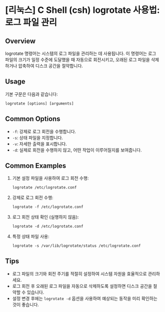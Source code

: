 # [리눅스] C Shell (csh) logrotate 사용법: 로그 파일 관리

## Overview
logrotate 명령어는 시스템의 로그 파일을 관리하는 데 사용됩니다. 이 명령어는 로그 파일의 크기가 일정 수준에 도달했을 때 자동으로 회전시키고, 오래된 로그 파일을 삭제하거나 압축하여 디스크 공간을 절약합니다.

## Usage
기본 구문은 다음과 같습니다:

```csh
logrotate [options] [arguments]
```

## Common Options
- `-f`: 강제로 로그 회전을 수행합니다.
- `-s`: 상태 파일을 지정합니다.
- `-v`: 자세한 출력을 표시합니다.
- `-d`: 실제로 회전을 수행하지 않고, 어떤 작업이 이루어질지를 보여줍니다.

## Common Examples
1. 기본 설정 파일을 사용하여 로그 회전 수행:
   ```csh
   logrotate /etc/logrotate.conf
   ```

2. 강제로 로그 회전 수행:
   ```csh
   logrotate -f /etc/logrotate.conf
   ```

3. 로그 회전 상태 확인 (실행하지 않음):
   ```csh
   logrotate -d /etc/logrotate.conf
   ```

4. 특정 상태 파일 사용:
   ```csh
   logrotate -s /var/lib/logrotate/status /etc/logrotate.conf
   ```

## Tips
- 로그 파일의 크기와 회전 주기를 적절히 설정하여 시스템 자원을 효율적으로 관리하세요.
- 로그 회전 후 오래된 로그 파일을 자동으로 삭제하도록 설정하면 디스크 공간을 절약할 수 있습니다.
- 설정 변경 후에는 `logrotate -d` 옵션을 사용하여 예상되는 동작을 미리 확인하는 것이 좋습니다.